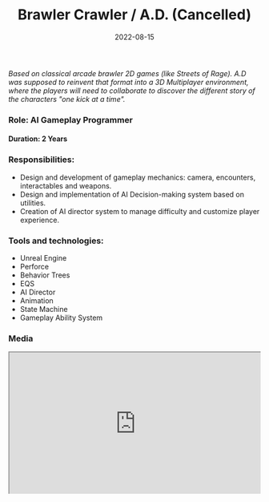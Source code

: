 ﻿---
title: "Brawler Crawler / A.D. (Cancelled)"
description: "PVE multiplayer action game. <br> Worked as AI Gameplay Programmer for 2 years"
date: 2022-08-15
image:
  path: assets/img/brawler/ad.jpg # Add image post (optional)
---

*Based on classical arcade brawler 2D games (like Streets of Rage). A.D was supposed to reinvent that format into a 3D 
Multiplayer environment, where the players will need to collaborate to discover the different story of the characters 
"one kick at a time".*

### Role: AI Gameplay Programmer 
#### Duration: 2 Years
### Responsibilities:
* Design and development of gameplay mechanics: camera, encounters, interactables and weapons.
* Design and implementation of AI Decision-making system based on utilities.
* Creation of AI director system to manage difficulty and customize player experience.

### Tools and technologies:
* Unreal Engine
* Perforce
* Behavior Trees
* EQS
* AI Director
* Animation
* State Machine
* Gameplay Ability System

### Media
<div style="position:relative; padding-bottom:56.25%; height:0; overflow:hidden;">
  <iframe src="https://www.youtube.com/embed?listType=playlist&list=PLGIlIG4NYNWKJjcKC27PGuWm8nMYICb7s"
          style="position:absolute; top:0; left:0; width:100%; height:100%;"
          allowfullscreen>
  </iframe>
</div>
